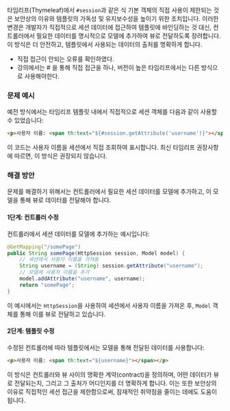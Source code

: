 
타임리프(Thymeleaf)에서 `#session`과 같은 식 기본 객체의 직접 사용이 제한되는 것은 보안상의 이유와 템플릿의 가독성 및 유지보수성을 높이기 위한 조치입니다. 이러한 변경은 개발자가 직접적으로 세션 데이터에 접근하여 템플릿에 바인딩하는 것 대신, 컨트롤러에서 필요한 데이터를 명시적으로 모델에 추가하여 뷰로 전달하도록 장려합니다. 이 방식은 더 안전하고, 템플릿에서 사용되는 데이터의 출처를 명확하게 합니다.


- 직접 접근이 안되는 오류를 확인하였다.
- 강의에서는 # 을 통해 직접 접근을 하나, 버전이 높은 타임리프에서는 다른 방식으로 사용해야한다.

### 문제 예시

예전 방식에서는 타임리프 템플릿 내에서 직접적으로 세션 객체를 다음과 같이 사용할 수 있었습니다:

```html
<p>사용자 이름: <span th:text="${#session.getAttribute('username')}"></span></p>
```

이 코드는 사용자 이름을 세션에서 직접 조회하여 표시합니다. 최신 타임리프 권장사항에 따르면, 이 방식은 권장되지 않습니다.

### 해결 방안

문제를 해결하기 위해서는 컨트롤러에서 필요한 세션 데이터를 모델에 추가하고, 이 모델을 통해 뷰로 데이터를 전달해야 합니다.

#### 1단계: 컨트롤러 수정

컨트롤러에서 세션 데이터를 모델에 추가하는 예시입니다:

```java
@GetMapping("/somePage")
public String somePage(HttpSession session, Model model) {
    // 세션에서 사용자 이름을 가져옴
    String username = (String) session.getAttribute("username");
    // 모델에 사용자 이름을 추가
    model.addAttribute("username", username);
    return "somePage";
}
```

이 예시에서는 `HttpSession`을 사용하여 세션에서 사용자 이름을 가져온 후, `Model` 객체를 통해 이를 뷰로 전달하고 있습니다.

#### 2단계: 템플릿 수정

수정된 컨트롤러에 따라 템플릿에서는 모델을 통해 전달된 데이터를 사용합니다:

```html
<p>사용자 이름: <span th:text="${username}"></span></p>
```

이 방식은 컨트롤러와 뷰 사이의 명확한 계약(contract)을 정의하며, 어떤 데이터가 뷰로 전달되는지, 그리고 그 출처가 어디인지를 더 명확하게 합니다. 이는 또한 보안상의 이유로 직접적인 세션 접근을 제한함으로써, 잠재적인 취약점을 줄이는 데에도 도움이 됩니다.